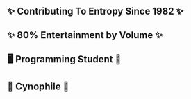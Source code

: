 ## ✨ Contributing To Entropy Since 1982 ✨
## ✨ 80% Entertainment by Volume ✨
## 🖥️ Programming Student 📖
## 🐩 Cynophile 🐩

<!--
**LAprilW/laprilw** is a ✨ _special_ ✨ repository because its `README.md` (this file) appears on your GitHub profile.

Here are some ideas to get you started:

- 🔭 I’m currently working on ...
- 🌱 I’m currently learning ...
- 👯 I’m looking to collaborate on ...
- 🤔 I’m looking for help with ...
- 💬 Ask me about ...
- 📫 How to reach me: ...
- 😄 Pronouns: ...
- ⚡ Fun fact: ...
-->
